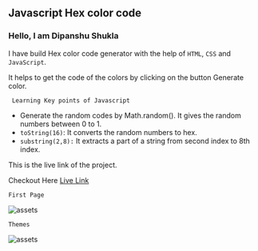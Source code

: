 ## Javascript Hex color code

### Hello, I am Dipanshu Shukla

I have build Hex color code generator with the help of `HTML`, `CSS` and `JavaScript`.

It helps to get the code of the colors by clicking on the button Generate color.

``` Learning Key points of Javascript```
- Generate the random codes by Math.random(). It gives the random numbers between 0 to 1.
- ```toString(16)```: It converts the random numbers to hex.
- ```substring(2,8):``` It extracts a part of a string from second index to 8th index.
  
This is the live link of the project.

Checkout Here [Live Link](https://dp-hex-color-code.netlify.app)

```First Page```

![assets](./assets/firstpage.png)

```Themes```

![assets](./assets/themechange.png)